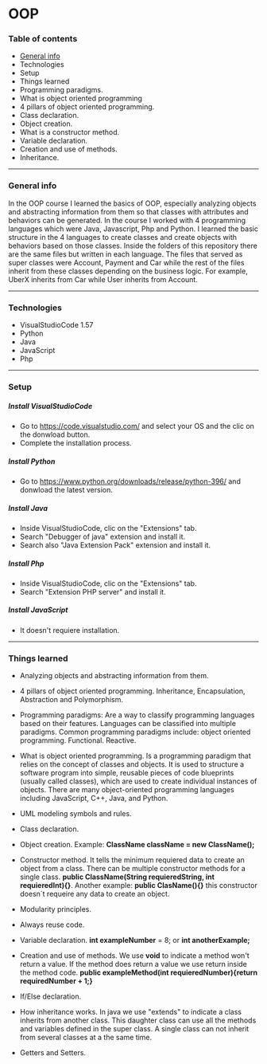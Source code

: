 # OOP

### Table of contents

- [General info](#general-info)
- Technologies
- Setup
- Things learned
- Programming paradigms. 
- What is object oriented programming
- 4 pillars of object oriented programming.
- Class declaration.
- Object creation.
- What is a constructor method.
- Variable declaration.
- Creation and use of methods.
- Inheritance.

------------

### General info

In the OOP course I learned the basics of OOP, especially analyzing objects and abstracting information from them so that classes with attributes and behaviors can be generated. In the course I worked with 4 programming languages which were Java, Javascript, Php and Python. I learned the basic structure in the 4 languages to create classes and create objects with behaviors based on those classes. Inside the folders of this repository there are the same files but written in each language. The files that served as super classes were Account, Payment and Car while the rest of the files inherit from these classes depending on the business logic. For example, UberX inherits from Car while User inherits from Account.

------------

### Technologies

- VisualStudioCode 1.57
- Python
- Java
- JavaScript
- Php
------------

### Setup

##### Install VisualStudioCode
- Go to https://code.visualstudio.com/ and select your OS and the clic on the donwload button.
- Complete the installation process.

##### Install Python
- Go to https://www.python.org/downloads/release/python-396/ and donwload the latest version.

##### Install Java
- Inside VisualStudioCode, clic on the "Extensions" tab.
- Search "Debugger of java" extension and install it.
- Search also "Java Extension Pack" extension and install it.

##### Install Php
- Inside VisualStudioCode, clic on the "Extensions" tab.
- Search "Extension PHP server" and install it.

##### Install JavaScript
- It doesn't requiere installation.
------------


### Things learned
- Analyzing objects and abstracting information from them.

- 4 pillars of object oriented programming. Inheritance, Encapsulation, Abstraction and Polymorphism.

- Programming paradigms: Are a way to classify programming languages based on their features. Languages can be classified into multiple paradigms. Common programming paradigms include: object oriented programming. Functional. Reactive.

- What is object oriented programming. Is a programming paradigm that relies on the concept of classes and objects. It is used to structure a software program into simple, reusable pieces of code blueprints (usually called classes), which are used to create individual instances of objects. There are many object-oriented programming languages including JavaScript, C++, Java, and Python.

- UML modeling symbols and rules.

- Class declaration. 

- Object creation. Example: **ClassName className = new ClassName();**

- Constructor method. It tells the minimum requiered data to create an object from a class. There can be multiple constructor methods for a single class. **public ClassName(String requieredString, int requieredInt){}**. Another example: **public ClasName(){}** this constructor doesn´t requeire any data to create an object.

- Modularity principles.

- Always reuse code. 

- Variable declaration. **int exampleNumber** = 8; or **int anotherExample;**

- Creation and use of methods. We use **void** to indicate a method won't return a value. If the method does return a value we use return inside the method code. **public exampleMethod(int requieredNumber){return requiredNumber + 1;}**

- If/Else declaration.

- How inheritance works. In java we use "extends" to indicate a class inherits from another class. This daughter class can use all the methods and variables defined in the super class. A single class can not inherit from several classes at a the same time.

- Getters and Setters. 

